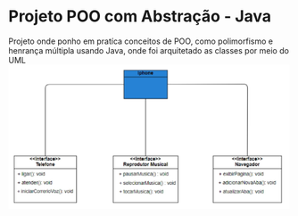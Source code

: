 <h1>Projeto POO com Abstração - Java</h1>
Projeto onde ponho em pratíca conceitos de POO, como polimorfismo e henrança múltipla usando Java, onde foi arquitetado as classes por meio do UML

<img src="./IphoneUML.jpg">
